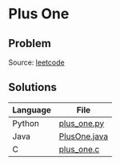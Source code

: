 # Plus One

## Problem
Source: [leetcode](https://leetcode.com/problems/plus-one/)

## Solutions
| Language | File |
|----------|------|
| Python | [plus_one.py](python/plus_one.py) |
| Java | [PlusOne.java](java/PlusOne.java) |
| C | [plus_one.c](c/plus_one.c) |